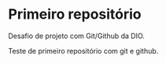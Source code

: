 # Primeiro repositório
 Desafio de projeto com Git/Github da DIO.

Teste de primeiro repositório com git e github.
